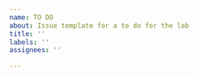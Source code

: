 ```yaml
---
name: TO DO
about: Issue template for a to do for the lab
title: ''
labels: ''
assignees: ''

---
```



